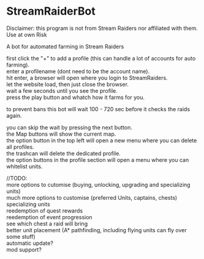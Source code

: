 # StreamRaiderBot

Disclaimer: this program is not from Stream Raiders nor affiliated with them. Use at own Risk

A bot for automated farming in Stream Raiders

first click the "+" to add a profile (this can handle a lot of accounts for auto farming).  
enter a profilename (dont need to be the account name).  
hit enter, a browser will open where you login to StreamRaiders.  
let the website load, then just close the browser.  
wait a few seconds until you see the profile.  
press the play button and whatch how it farms for you.  

to prevent bans this bot will wait 100 - 720 sec before it checks the raids again.

you can skip the wait by pressing the next button.  
the Map buttons will show the current map.  
the option button in the top left will open a new menu where you can delete all profiles.  
the trashcan will delete the dedicated profile.  
the option buttons in the profile section will open a menu where you can whitelist units.  


//TODO:  
more options to cutomise (buying, unlocking, upgrading and specializing units)  
much more options to customise (preferred Units, captains, chests)  
specializing units  
reedemption of quest rewards  
reedemption of event progression  
see which chest a raid will bring  
better unit placement (A* pathfinding, including flying units can fly over some stuff)  
automatic update?  
mod support?
